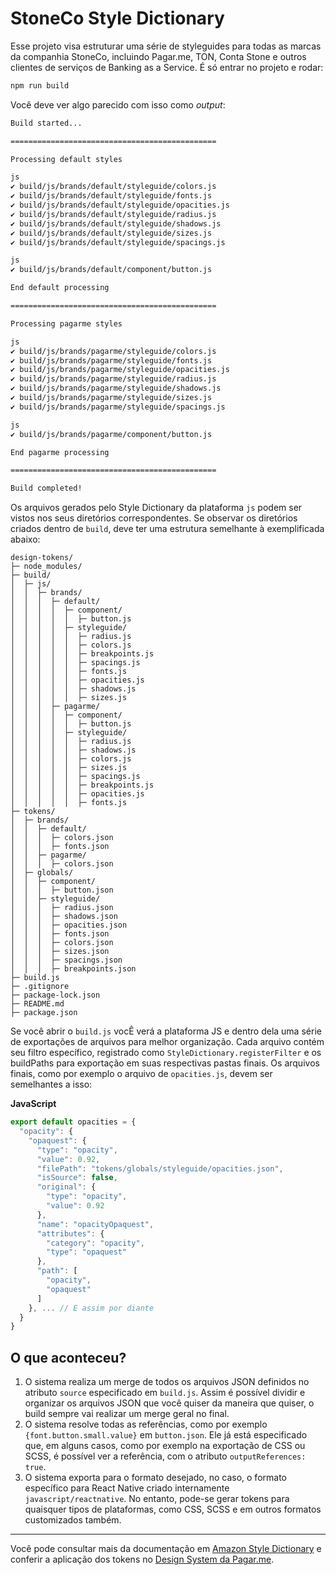 # StoneCo Style Dictionary


Esse projeto visa estruturar uma série de styleguides para todas as marcas da companhia StoneCo, incluindo Pagar.me, TON, Conta Stone e outros clientes de serviços de Banking as a Service. É só entrar no projeto e rodar:

```bash
npm run build
```

Você deve ver algo parecido com isso como *output*:

```bash
Build started...

==============================================

Processing default styles

js
✔︎ build/js/brands/default/styleguide/colors.js
✔︎ build/js/brands/default/styleguide/fonts.js
✔︎ build/js/brands/default/styleguide/opacities.js
✔︎ build/js/brands/default/styleguide/radius.js
✔︎ build/js/brands/default/styleguide/shadows.js
✔︎ build/js/brands/default/styleguide/sizes.js
✔︎ build/js/brands/default/styleguide/spacings.js

js
✔︎ build/js/brands/default/component/button.js

End default processing

==============================================

Processing pagarme styles

js
✔︎ build/js/brands/pagarme/styleguide/colors.js
✔︎ build/js/brands/pagarme/styleguide/fonts.js
✔︎ build/js/brands/pagarme/styleguide/opacities.js
✔︎ build/js/brands/pagarme/styleguide/radius.js
✔︎ build/js/brands/pagarme/styleguide/shadows.js
✔︎ build/js/brands/pagarme/styleguide/sizes.js
✔︎ build/js/brands/pagarme/styleguide/spacings.js

js
✔︎ build/js/brands/pagarme/component/button.js

End pagarme processing

==============================================

Build completed!
```
Os arquivos gerados pelo Style Dictionary da plataforma `js` podem ser vistos nos seus diretórios correspondentes. Se observar os diretórios criados dentro de `build`, deve ter uma estrutura semelhante à exemplificada abaixo:
```
design-tokens/
├─ node_modules/
├─ build/
│  ├─ js/
│  │  ├─ brands/
│  │  │  ├─ default/
│  │  │  │  ├─ component/
│  │  │  │  │  ├─ button.js
│  │  │  │  ├─ styleguide/
│  │  │  │  │  ├─ radius.js
│  │  │  │  │  ├─ colors.js
│  │  │  │  │  ├─ breakpoints.js
│  │  │  │  │  ├─ spacings.js
│  │  │  │  │  ├─ fonts.js
│  │  │  │  │  ├─ opacities.js
│  │  │  │  │  ├─ shadows.js
│  │  │  │  │  ├─ sizes.js
│  │  │  ├─ pagarme/
│  │  │  │  ├─ component/
│  │  │  │  │  ├─ button.js
│  │  │  │  ├─ styleguide/
│  │  │  │  │  ├─ radius.js
│  │  │  │  │  ├─ shadows.js
│  │  │  │  │  ├─ colors.js
│  │  │  │  │  ├─ sizes.js
│  │  │  │  │  ├─ spacings.js
│  │  │  │  │  ├─ breakpoints.js
│  │  │  │  │  ├─ opacities.js
│  │  │  │  │  ├─ fonts.js
├─ tokens/
│  ├─ brands/
│  │  ├─ default/
│  │  │  ├─ colors.json
│  │  │  ├─ fonts.json
│  │  ├─ pagarme/
│  │  │  ├─ colors.json
│  ├─ globals/
│  │  ├─ component/
│  │  │  ├─ button.json
│  │  ├─ styleguide/
│  │  │  ├─ radius.json
│  │  │  ├─ shadows.json
│  │  │  ├─ opacities.json
│  │  │  ├─ fonts.json
│  │  │  ├─ colors.json
│  │  │  ├─ sizes.json
│  │  │  ├─ spacings.json
│  │  │  ├─ breakpoints.json
├─ build.js
├─ .gitignore
├─ package-lock.json
├─ README.md
├─ package.json

```

Se você abrir o `build.js` vocÊ verá a plataforma JS e dentro dela uma série de exportações de arquivos para melhor organização. Cada arquivo contém seu filtro específico, registrado como `StyleDictionary.registerFilter` e os buildPaths para exportação em suas respectivas pastas finais. Os arquivos finais, como por exemplo o arquivo de `opacities.js`, devem ser semelhantes a isso:

**JavaScript**
```js
export default opacities = {
  "opacity": {
    "opaquest": {
      "type": "opacity",
      "value": 0.92,
      "filePath": "tokens/globals/styleguide/opacities.json",
      "isSource": false,
      "original": {
        "type": "opacity",
        "value": 0.92
      },
      "name": "opacityOpaquest",
      "attributes": {
        "category": "opacity",
        "type": "opaquest"
      },
      "path": [
        "opacity",
        "opaquest"
      ]
    }, ... // E assim por diante
  }
}
```

## O que aconteceu?

1. O sistema realiza um merge de todos os arquivos JSON definidos no atributo `source` especificado em `build.js`. Assim é possível dividir e organizar os arquivos JSON que você quiser da maneira que quiser, o build sempre vai realizar um merge geral no final.
2. O sistema resolve todas as referências, como por exemplo `{font.button.small.value}` em `button.json`. Ele já está especificado que, em alguns casos, como por exemplo na exportação de CSS ou SCSS, é possível ver a referência, com o atributo `outputReferences: true`.
3. O sistema exporta para o formato desejado, no caso, o formato específico para React Native criado internamente `javascript/reactnative`. No entanto, pode-se gerar tokens para quaisquer tipos de plataformas, como CSS, SCSS e em outros formatos customizados também.

---

Você pode consultar mais da documentação em [Amazon Style Dictionary](https://amzn.github.io/style-dictionary/#/README) e conferir a aplicação dos tokens no [Design System da Pagar.me](https://zeroheight.com/7aba22741).
